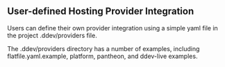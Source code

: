 ## User-defined Hosting Provider Integration

Users can define their own provider integration using a simple yaml file in the project .ddev/providers file.

The .ddev/providers directory has a number of examples, including flatfile.yaml.example, platform, pantheon, and ddev-live examples.

